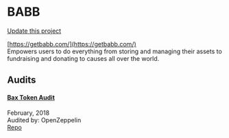 
# BABB

[Update this project](https://github.com/ConsenSys/blockchainSecurityDB/edit/master/projects/babb.json)
  
[https://getbabb.com/](https://getbabb.com/)<br>
Empowers users to do everything from storing and managing their assets to fundraising and donating to causes all over the world.


## Audits



#### [Bax Token Audit](https://blog.openzeppelin.com/bax-token-audit-85fe7b186c89/)

February, 2018<br>
Audited by: OpenZeppelin<br>
[Repo](https://github.com/babbplatform/baxtoken/tree/3ba88dd8fb3a97e6668cf2029b38610283e28c17)<br>
      

  



